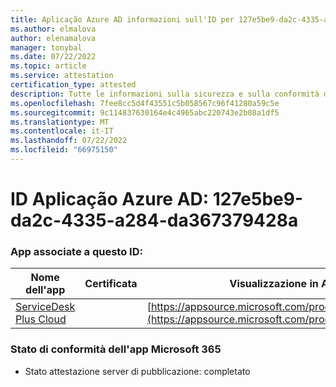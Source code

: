 ```yaml
---
title: Aplicação Azure AD informazioni sull'ID per 127e5be9-da2c-4335-a284-da367379428a
ms.author: elmalova
author: elenamalova
manager: tonybal
ms.date: 07/22/2022
ms.topic: article
ms.service: attestation
certification_type: attested
description: Tutte le informazioni sulla sicurezza e sulla conformità disponibili per 127e5be9-da2c-4335-a284-da367379428a.
ms.openlocfilehash: 7fee8cc5d4f43551c5b058567c96f41280a59c5e
ms.sourcegitcommit: 9c114837630164e4c4965abc220743e2b08a1df5
ms.translationtype: MT
ms.contentlocale: it-IT
ms.lasthandoff: 07/22/2022
ms.locfileid: "66975150"
---
```

# <a name="azure-app-id-127e5be9-da2c-4335-a284-da367379428a"></a>ID Aplicação Azure AD: 127e5be9-da2c-4335-a284-da367379428a


### <a name="apps-associated-with-this-id"></a>App associate a questo ID:
| **Nome dell'app** | **Certificata** | **Visualizzazione in AppSource** |
|--------------|---------------|-----------------------|
| [ServiceDesk Plus Cloud](../forward/WA200000037.md) |  | [https://appsource.microsoft.com/product/office/WA200000037](https://appsource.microsoft.com/product/office/WA200000037) |

### <a name="microsoft-365-app-compliance-status"></a>Stato di conformità dell'app Microsoft 365
- Stato attestazione server di pubblicazione: completato
